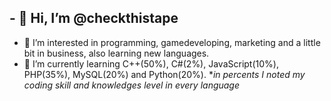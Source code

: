 **- 👋 Hi, I’m @checkthistape**
- 
- 👀 I’m interested in programming, gamedeveloping, marketing and a little bit in business, also learning new languages.
- 🌱 I’m currently learning C++(50%), C#(2%), JavaScript(10%), PHP(35%), MySQL(20%) and Python(20%). *_in percents I noted my coding skill and knowledges level in every language_

<!---
checkthistape/checkthistape is a ✨ special ✨ repository because its `README.md` (this file) appears on your GitHub profile.
You can click the Preview link to take a look at your changes.
--->
